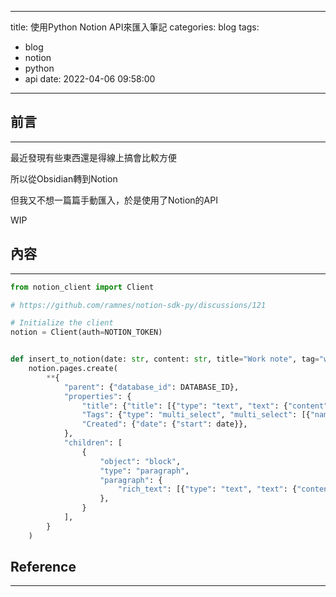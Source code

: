 
---
title: 使用Python Notion API來匯入筆記
categories: blog
tags:
  - blog
  - notion
  - python
  - api
date: 2022-04-06 09:58:00
---


## 前言
----------

最近發現有些東西還是得線上搞會比較方便

所以從Obsidian轉到Notion

但我又不想一篇篇手動匯入，於是使用了Notion的API

WIP

<!--more-->

## 內容
----------

```python
from notion_client import Client

# https://github.com/ramnes/notion-sdk-py/discussions/121

# Initialize the client
notion = Client(auth=NOTION_TOKEN)


def insert_to_notion(date: str, content: str, title="Work note", tag="work"):
    notion.pages.create(
        **{
            "parent": {"database_id": DATABASE_ID},
            "properties": {
                "title": {"title": [{"type": "text", "text": {"content": title}}]},
                "Tags": {"type": "multi_select", "multi_select": [{"name": tag}]},
                "Created": {"date": {"start": date}},
            },
            "children": [
                {
                    "object": "block",
                    "type": "paragraph",
                    "paragraph": {
                        "rich_text": [{"type": "text", "text": {"content": content}}]
                    },
                }
            ],
        }
    )

```



## Reference
----------